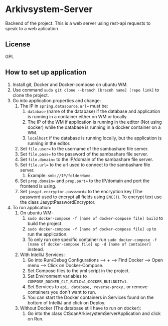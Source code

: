 # Arkivsystem-Server
Backend of the project. This is a web server using rest-api requests to speak to a web aplication

## License
GPL

## How to set up application
1. Install git, Docker and Docker-compose on ubuntu WM.
2. Use command ```sudo git clone --branch [bracnh name] [repo link]``` to clone the project.
3. Go into application.properties and change:
    1. The IP in ```spring.datasource.url=``` must be:
        1. ```database``` (name of the database) if the database and application is running in a container either on WM or locally.
        2. The IP of the WM if application is running in the editor (Not using docker) while the database is running in a docker container on a WM.
        3. ```localhost``` if the database is running locally, but the application is running in the editor.
    2. Set ```file.user=``` to the username of the sambashare file server.
    3. Set ```file.pass=``` to the password of the sambashare file server.
    4. Set ```file.domain=``` to the IP/domain of the sambashare file server.
    5. Set ```file.url=``` to the url used to connect to the sambashare file server.
        1. Example: ```smb://IP/folderName```.
    6. Set ```prop.domain=``` and ```prop.port=``` to the IP/domain and port the frontend is using.
    7. Set ```jasypt.encryptor.password=``` to the encryption key (The password used to encrypt all fields using ```ENC()```). To encrypt text use the class JasyptPasswordEncryptor.
4. To run application:
   1. On ubuntu WM:
        1. ```sudo docker-compose -f [name of docker-compose file] build``` to build the project.
        2. ```sudo docker-compose -f [name of docker-compose file] up``` to run the application.
        3. To only run one specific container run ```sudo docker-compose -f [name of docker-compose file] up -d [name of container]``` instead.
    2. With IntelliJ Services:
        1. Go into Run/Debug Configurations --> + --> Find Docker --> Open menu --> Click on Docker-Compose.
        2. Set Compose files to the yml script in the project.
        3. Set Environment variables to ```COMPOSE_DOCKER_CLI_BUILD=1;DOCKER_BUILDKIT=1```.
        4. Set Services to ```api, database, reverse-proxy,``` or remove containers you don't want to run.
        5. You can start the Docker containers in Services found on the bottom of IntelliJ and click on Deploy.
    3. Without Docker (The database still have to run on docker):
        1. Go into the class CtScanArkivsystemServerApplication and click on Run.
